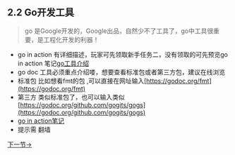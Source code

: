 ## 2.2 Go开发工具
>go 是Google开发的，Google出品，自然少不了工具了，go中工具很重要，是工程化开发的利器！

- go in action 有详细描述，玩家可先领取新手任务二，没有领取的可先预览go in action 笔记[go工具介绍](http://www.flysnow.org/2017/03/08/go-in-action-go-tools.html)
- go doc 工具必须重点介绍喽，想要查看标准包或者第三方包，建议在线浏览
 - 标准包 比如想看fmt的包 ,可以直接在网址输入[https://godoc.org/fmt](https://godoc.org/fmt)
 - 第三方 类似标准包了，也可以输入类似[https://godoc.org/github.com/gogits/gogs](https://godoc.org/github.com/gogits/gogs)
 - [go in action笔记](http://www.flysnow.org/2017/03/09/go-in-action-go-doc.html)
 - 提示需 翻墙

 
 [下一节->](2.3.md)